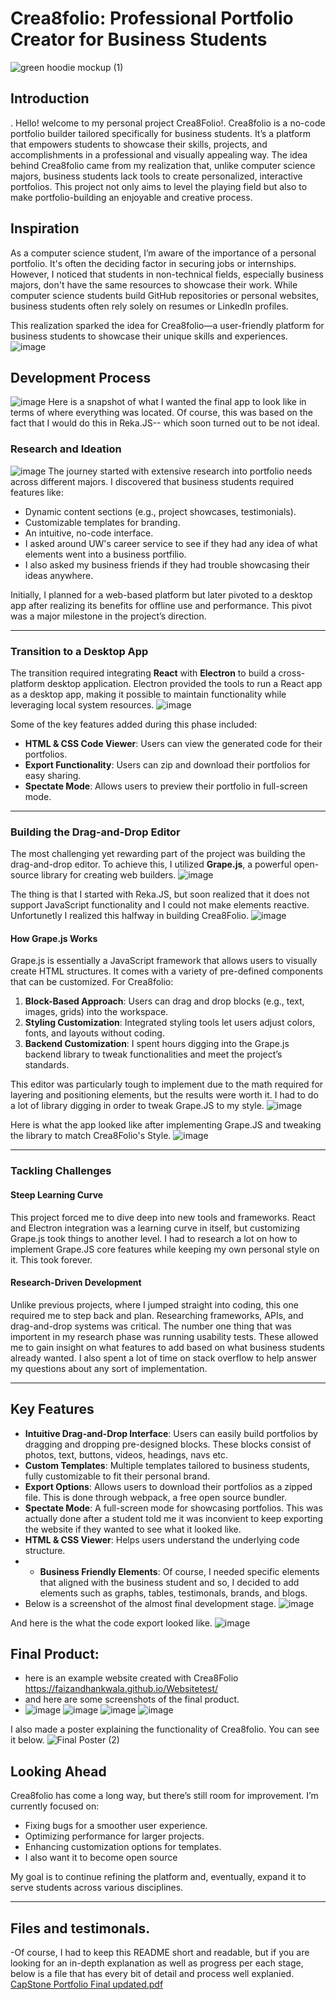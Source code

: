 # Crea8folio: Professional Portfolio Creator for Business Students
![green hoodie mockup (1)](https://github.com/user-attachments/assets/b2befbe3-5c9b-4ba2-9823-73513dc8c240)
## Introduction
. Hello! welcome to my personal project Crea8Folio!. Crea8folio is a no-code portfolio builder tailored specifically for business students. It’s a platform that empowers students to showcase their skills, projects, and accomplishments in a professional and visually appealing way. The idea behind Crea8folio came from my realization that, unlike computer science majors, business students lack tools to create personalized, interactive portfolios. This project not only aims to level the playing field but also to make portfolio-building an enjoyable and creative process.

## Inspiration
As a computer science student, I’m aware of the importance of a personal portfolio. It's often the deciding factor in securing jobs or internships. However, I noticed that students in non-technical fields, especially business majors, don't have the same resources to showcase their work. While computer science students build GitHub repositories or personal websites, business students often rely solely on resumes or LinkedIn profiles. 

This realization sparked the idea for Crea8folio—a user-friendly platform for business students to showcase their unique skills and experiences.
![image](https://github.com/user-attachments/assets/5bfe66c2-a58c-4922-8ebf-ad9629a7074d)



## Development Process
![image](https://github.com/user-attachments/assets/e5f998e3-6624-4932-88ef-150f006070bc)
Here is a snapshot of what I wanted the final app to look like in terms of where everything was located. Of course, this was based on the fact that I would do this in Reka.JS-- which soon turned out to be not ideal.


### Research and Ideation
![image](https://github.com/user-attachments/assets/afc00fb5-de5d-4a7e-9ccf-94339322f2c1)
The journey started with extensive research into portfolio needs across different majors. I discovered that business students required features like:
- Dynamic content sections (e.g., project showcases, testimonials).
- Customizable templates for branding.
- An intuitive, no-code interface.
- I asked around UW's career service to see if they had any idea of what elements went into a business portfilio.
- I also asked my business friends if they had trouble showcasing their ideas anywhere.

Initially, I planned for a web-based platform but later pivoted to a desktop app after realizing its benefits for offline use and performance. This pivot was a major milestone in the project’s direction.

---

### Transition to a Desktop App
The transition required integrating **React** with **Electron** to build a cross-platform desktop application. Electron provided the tools to run a React app as a desktop app, making it possible to maintain functionality while leveraging local system resources.
![image](https://github.com/user-attachments/assets/9c034215-b024-4982-bb2d-a621105938ec)


Some of the key features added during this phase included:
- **HTML & CSS Code Viewer**: Users can view the generated code for their portfolios.
- **Export Functionality**: Users can zip and download their portfolios for easy sharing.
- **Spectate Mode**: Allows users to preview their portfolio in full-screen mode.

---

### Building the Drag-and-Drop Editor
The most challenging yet rewarding part of the project was building the drag-and-drop editor. To achieve this, I utilized **Grape.js**, a powerful open-source library for creating web builders.
![image](https://github.com/user-attachments/assets/89d507d1-ff17-4716-a6d8-9a9e41798d97)

The thing is that I started with Reka.JS, but soon realized that it does not support JavaScript functionality and I could not make elements reactive. Unfortunetly I realized this halfway in building Crea8Folio.
![image](https://github.com/user-attachments/assets/3abe3326-57c9-4abd-98d2-612e87bbad31)



#### How Grape.js Works
Grape.js is essentially a JavaScript framework that allows users to visually create HTML structures. It comes with a variety of pre-defined components that can be customized. For Crea8folio:
1. **Block-Based Approach**: Users can drag and drop blocks (e.g., text, images, grids) into the workspace.
2. **Styling Customization**: Integrated styling tools let users adjust colors, fonts, and layouts without coding.
3. **Backend Customization**: I spent hours digging into the Grape.js backend library to tweak functionalities and meet the project’s standards.

This editor was particularly tough to implement due to the math required for layering and positioning elements, but the results were worth it. I had to do a lot of library digging in order to tweak Grape.JS to my style.
![image](https://github.com/user-attachments/assets/afd06da3-d64a-4c28-be87-d868bc5f6152)

Here is what the app looked like after implementing Grape.JS and tweaking the library to match Crea8Folio's Style.
![image](https://github.com/user-attachments/assets/9ef344c9-4ccb-42c2-bb65-a032f860edc8)

---

### Tackling Challenges
#### Steep Learning Curve
This project forced me to dive deep into new tools and frameworks. React and Electron integration was a learning curve in itself, but customizing Grape.js took things to another level. I had to research a lot on how to implement Grape.JS core features while keeping my own personal style on it. This took forever.

#### Research-Driven Development
Unlike previous projects, where I jumped straight into coding, this one required me to step back and plan. Researching frameworks, APIs, and drag-and-drop systems was critical.
The number one thing that was importent in my research phase was running usability tests. These allowed me to gain insight on what features to add based on what business students already wanted.
I also spent a lot of time on stack overflow to help answer my questions about any sort of implementation.



---

## Key Features
- **Intuitive Drag-and-Drop Interface**: Users can easily build portfolios by dragging and dropping pre-designed blocks. These blocks consist of photos, text, buttons, videos, headings, navs etc.
- **Custom Templates**: Multiple templates tailored to business students, fully customizable to fit their personal brand.
- **Export Options**: Allows users to download their portfolios as a zipped file. This is done through webpack, a free open source bundler.
- **Spectate Mode**: A full-screen mode for showcasing portfolios. This was actually done after a student told me it was inconvient to keep exporting the website if they wanted to see what it looked like.
- **HTML & CSS Viewer**: Helps users understand the underlying code structure.
- - **Business Friendly Elements**: Of course, I needed specific elements that aligned with the business student and so, I decided to add elements such as graphs, tables, testimonals, brands, and blogs.
- Below is a screenshot of the almost final development stage.
![image](https://github.com/user-attachments/assets/a04df1ca-7efc-4de7-9b50-42e2d7590e05)

And here is the what the code export looked like.
![image](https://github.com/user-attachments/assets/31f09a5f-5cca-4b76-bee2-d2f8cbb8fc1f)


## Final Product:
- here is an example website created with Crea8Folio https://faizandhankwala.github.io/Websitetest/
- and here are some screenshots of the final product.
- ![image](https://github.com/user-attachments/assets/a39b4bf9-6144-4408-be72-d5888c67c455)
![image](https://github.com/user-attachments/assets/973970e8-9a07-4d41-91fa-6dc727a73084)
![image](https://github.com/user-attachments/assets/40998e22-a440-4d5d-8a2a-b992938f7b46)
![image](https://github.com/user-attachments/assets/59ef14d8-977e-441b-bf5b-3b33a7a04aba)


I also made a poster explaining the functionality of Crea8folio. You can see it below.
  ![Final Poster (2)](https://github.com/user-attachments/assets/faa19faf-b5d0-4833-b712-6211b5658ffc)



## Looking Ahead
Crea8folio has come a long way, but there’s still room for improvement. I’m currently focused on:
- Fixing bugs for a smoother user experience.
- Optimizing performance for larger projects.
- Enhancing customization options for templates.
- I also want it to become open source

My goal is to continue refining the platform and, eventually, expand it to serve students across various disciplines.

---
## Files and testimonals. 
-Of course, I had to keep this README short and readable, but if you are looking for an in-depth explanation as well as progress per each stage, below is a file that has every bit of detail and process well explanied. 
[CapStone  Portfolio Final updated.pdf](https://github.com/user-attachments/files/18286451/CapStone.Portfolio.Final.updated.pdf)

